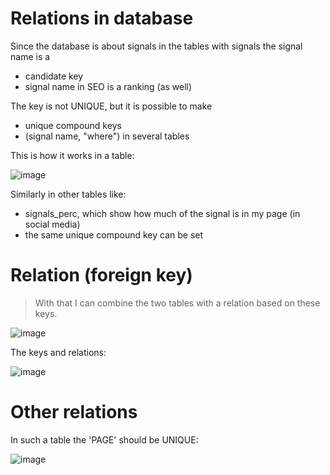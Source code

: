 # Relations in database

Since the database is about signals in the tables with signals the signal name is a 

* candidate key
* signal name in SEO is a ranking (as well)

The key is not UNIQUE, but it is possible to make

* unique compound keys
* (signal name, "where") in several tables

This is how it works in a table:

![image](https://github.com/jacekturek/RELATIONAL_SIG_DATABASE/assets/62720909/1832d372-d00d-4d48-8286-ec06d29bba36)

Similarly in other tables like:

* signals_perc, which show how much of the signal is in my page (in social media)
* the same unique compound key can be set

# Relation (foreign key)

> With that I can combine the two tables with a relation based on these keys.

![image](https://github.com/jacekturek/RELATIONAL_SIG_DATABASE/assets/62720909/05a09015-919c-49f6-9ca3-85c9b60b1c10)

The keys and relations:

![image](https://github.com/jacekturek/RELATIONAL_SIG_DATABASE/assets/62720909/1fa5a03d-633a-4dce-b915-ca80571cd654)

# Other relations

In such a table the 'PAGE' should be UNIQUE:

![image](https://github.com/jacekturek/RELATIONAL_SIG_DATABASE/assets/62720909/d94bd8a2-1adb-49f6-9e9f-6c00afddc3da)
